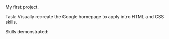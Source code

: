 My first project. 

Task:
Visually recreate the Google homepage to apply intro HTML and CSS skills.

Skills demonstrated:
